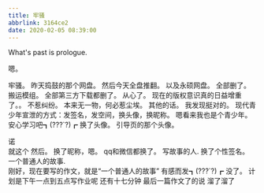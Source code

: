 ```yaml
---
title: 牢骚
abbrlink: 3164ce2
date: 2020-02-05 08:39:00
---
```

What's past is prologue.

<!--more-->嗯。
牢骚。
昨天捣鼓的那个网盘。
然后今天全盘推翻。
以及永硕网盘。
全部删了。
搬运模组。
全部第三方下载都删了。
从心了。
现在的版权意识真的日益增重了。。
不惹纠纷。
本来无一物，何必惹尘埃。
其他的话。
我发现挺对的。
现代青少年宣泄的方式：发签名，发空间，换头像，换昵称。
嗯看来我也是个青少年。
安心学习吧┓(???`?)┏
换了头像。
引导页的那个头像。





诺  
就这个
然后。
换了昵称，嗯。
qq和微信都换了。
写故事的人.
换了个性签名。
一个普通人的故事.  
刚好，现在要写的作文，就是“一个普通人的故事”
有感而发┓(???`?)┏
没了。
计划是下午一点到五点写作业呢
还有十七分钟
最后一篇作文了的说
溜了溜了

